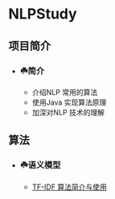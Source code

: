 # NLPStudy 

## 项目简介
* ### ☘️简介
     * 介绍NLP 常用的算法
     * 使用Java 实现算法原理
     * 加深对NLP 技术的理解

## 算法
* ### ☘️语义模型
     * [TF-IDF 算法简介与使用]()